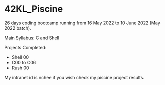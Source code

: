 ﻿# 42KL_Piscine

26 days coding bootcamp running from 16 May 2022 to 10 June 2022 (May 2022 batch).

Main Syllabus: C and Shell

Projects Completed:
- Shell 00 
- C00 to C06
- Rush 00

My intranet id is nchee if you wish check my piscine project results.
